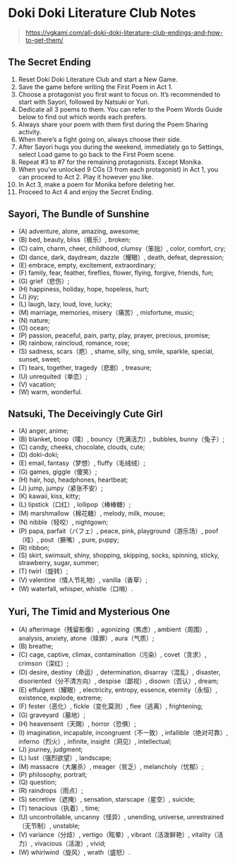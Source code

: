 # Doki Doki Literature Club Notes

> https://vgkami.com/all-doki-doki-literature-club-endings-and-how-to-get-them/

## The Secret Ending

1. Reset Doki Doki Literature Club and start a New Game.
2. Save the game before writing the First Poem in Act 1.
3. Choose a protagonist you first want to focus on. It’s recommended to start with Sayori, followed by Natsuki or Yuri.
4. Dedicate all 3 poems to them. You can refer to the Poem Words Guide below to find out which words each prefers.
5. Always share your poem with them first during the Poem Sharing activity.
6. When there’s a fight going on, always choose their side.
7. After Sayori hugs you during the weekend, immediately go to Settings, select Load game to go back to the First Poem scene.
8. Repeat #3 to #7 for the remaining protagonists. Except Monika.
9. When you’ve unlocked 9 CGs (3 from each protagonist) in Act 1, you can proceed to Act 2. Play it however you like.
10. In Act 3, make a poem for Monika before deleting her.
11. Proceed to Act 4 and enjoy the Secret Ending.

## Sayori, The Bundle of Sunshine

- (A) adventure, alone, amazing, awesome;
- (B) bed, beauty, bliss（极乐）, broken;
- (C) calm, charm, cheer, childhood, clumsy（笨拙）, color, comfort, cry;
- (D) dance, dark, daydream, dazzle（耀眼）, death, defeat, depression;
- (E) embrace, empty, excitement, extraordinary;
- (F) family, fear, feather, fireflies, flower, flying, forgive, friends, fun;
- (G) grief（悲伤）;
- (H) happiness, holiday, hope, hopeless, hurt;
- (J) joy;
- (L) laugh, lazy, loud, love, lucky;
- (M) marriage, memories, misery（痛苦）, misfortune, music;
- (N) nature;
- (O) ocean;
- (P) passion, peaceful, pain, party, play, prayer, precious, promise;
- (R) rainbow, raincloud, romance, rose;
- (S) sadness, scars（疤）, shame, silly, sing, smile, sparkle, special, sunset, sweet;
- (T) tears, together, tragedy（悲剧）, treasure;
- (U) unrequited（单恋）;
- (V) vacation;
- (W) warm, wonderful.

## Natsuki, The Deceivingly Cute Girl

- (A) anger, anime;
- (B) blanket, boop（噗）, bouncy（充满活力）, bubbles, bunny（兔子）;
- (C) candy, cheeks, chocolate, clouds, cute;
- (D) doki-doki;
- (E) email, fantasy（梦想）, fluffy（毛绒绒）;
- (G) games, giggle（傻笑）;
- (H) hair, hop, headphones, heartbeat;
- (J) jump, jumpy（紧张不安）;
- (K) kawaii, kiss, kitty;
- (L) lipstick（口红）, lollipop（棒棒糖）;
- (M) marshmallow（棉花糖）, melody, milk, mouse;
- (N) nibble（轻咬）, nightgown;
- (P) papa, parfait（バフェ）, peace, pink, playground（游乐场）, poof（哇）, pout（撅嘴）, pure, puppy;
- (R) ribbon;
- (S) skirt, swimsuit, shiny, shopping, skipping, socks, spinning, sticky, strawberry, sugar, summer;
- (T) twirl（旋转）;
- (V) valentine（情人节礼物）, vanilla（香草）;
- (W) waterfall, whisper, whistle（口哨）.

## Yuri, The Timid and Mysterious One

- (A) afterimage（残留影像）, agonizing（焦虑）, ambient（周围）, analysis, anxiety, atone（赎罪）, aura（气质）;
- (B) breathe;
- (C) cage, captive, climax, contamination（污染）, covet（贪求）, crimson（深红）;
- (D) desire, destiny（命运）, determination, disarray（混乱）, disaster, disoriented（分不清方向）, despise（鄙视）, disown（否认）, dream;
- (E) effulgent（耀眼）, electricity, entropy, essence, eternity（永恒）, existence, explode, extreme;
- (F) fester（恶化）, fickle（变化莫测）, flee（逃离）, frightening;
- (G) graveyard（墓地）;
- (H) heavensent（天赐）, horror（恐惧）;
- (I) imagination, incapable, incongruent（不一致）, infallible（绝对可靠）, inferno（烈火）, infinite, insight（洞见）, intellectual;
- (J) journey, judgment;
- (L) lust（强烈欲望）, landscape;
- (M) massacre（大屠杀）, meager（贫乏）, melancholy（忧郁）;
- (P) philosophy, portrait;
- (Q) question;
- (R) raindrops（雨点）;
- (S) secretive（遮掩）, sensation, starscape（星空）, suicide;
- (T) tenacious（执着）, time;
- (U) uncontrollable, uncanny（怪异）, unending, universe, unrestrained（无节制）, unstable;
- (V) variance（分歧）, vertigo（眩晕）, vibrant（活泼鲜艳）, vitality（活力）, vivacious（活泼）, vivid;
- (W) whirlwind（旋风）, wrath（盛怒）.
